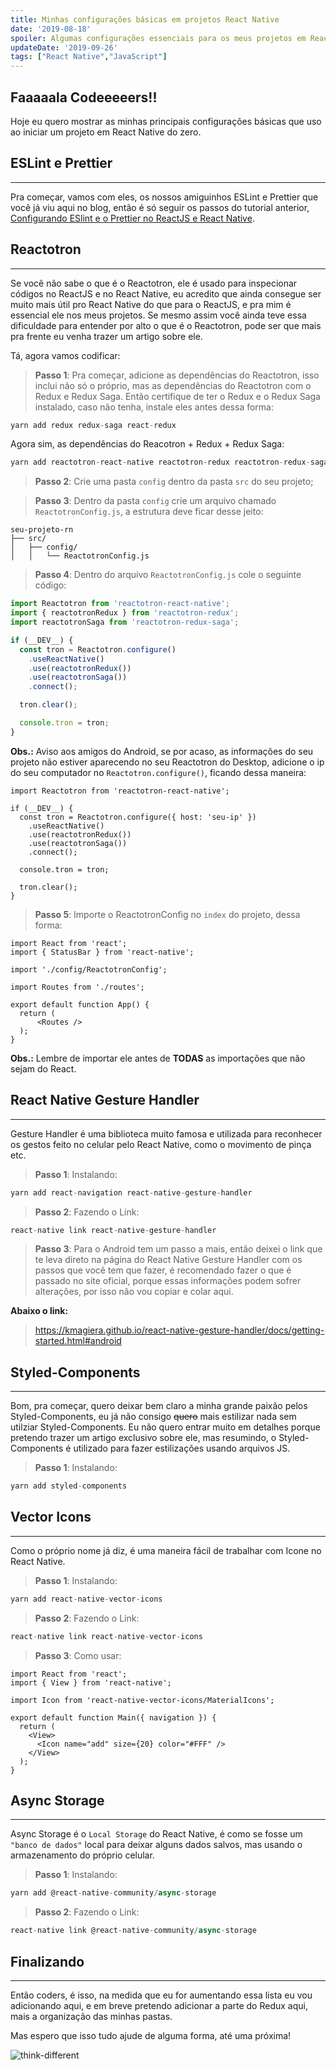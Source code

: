 ```yaml
---
title: Minhas configurações básicas em projetos React Native
date: '2019-08-18'
spoiler: Algumas configurações essenciais para os meus projetos em React Native.
updateDate: '2019-09-26'
tags: ["React Native","JavaScript"]
---
```


## Faaaaala Codeeeeers!!

Hoje eu quero mostrar as minhas principais configurações básicas que uso ao iniciar um projeto em React Native do zero.

## ESLint e Prettier
---

Pra começar, vamos com eles, os nossos amiguinhos ESLint e Prettier que você já viu aqui no blog, então é só seguir os passos do tutorial anterior, [Configurando ESlint e o Prettier no ReactJS e React Native](https://henriquetavares.com/pt-br/setting-eslint-on-reactjs-and-react-native/).

## Reactotron
---

Se você não sabe o que é o Reactotron, ele é usado para inspecionar códigos no ReactJS e no React Native, eu acredito que ainda consegue ser muito mais útil pro React Native do que para o ReactJS, e pra mim é essencial ele nos meus projetos. Se mesmo assim você ainda teve essa dificuldade para entender por alto o que é o Reactotron, pode ser que mais pra frente eu venha trazer um artigo sobre ele.

Tá, agora vamos codificar:

> **Passo 1**: Pra começar, adicione as dependências do Reactotron, isso inclui não só o próprio, mas as dependências do Reactotron com o Redux e Redux Saga. Então certifique de ter o Redux e o Redux Saga instalado, caso não tenha, instale eles antes dessa forma:

```jsx
yarn add redux redux-saga react-redux
```

Agora sim, as dependências do Reacotron + Redux + Redux Saga:

```jsx
yarn add reactotron-react-native reactotron-redux reactotron-redux-saga
```

> **Passo 2**: Crie uma pasta `config` dentro da pasta `src` do seu projeto;

> **Passo 3**: Dentro da pasta `config` crie um arquivo chamado `ReactotronConfig.js`, a estrutura deve ficar desse jeito:

```
seu-projeto-rn
├── src/
│   ├── config/
│   │   └── ReactotronConfig.js
```
> **Passo 4**: Dentro do arquivo `ReactotronConfig.js` cole o seguinte código:

```jsx
import Reactotron from 'reactotron-react-native';
import { reactotronRedux } from 'reactotron-redux';
import reactotronSaga from 'reactotron-redux-saga';

if (__DEV__) {
  const tron = Reactotron.configure()
    .useReactNative()
    .use(reactotronRedux())
    .use(reactotronSaga())
    .connect();

  tron.clear();

  console.tron = tron;
}
```
**Obs.:** Aviso aos amigos do Android, se por acaso, as informações do seu projeto não estiver aparecendo no seu Reactotron do Desktop, adicione o ip do seu computador no `Reactotron.configure()`, ficando dessa maneira:

```jsx{4}
import Reactotron from 'reactotron-react-native';

if (__DEV__) {
  const tron = Reactotron.configure({ host: 'seu-ip' })
    .useReactNative()
    .use(reactotronRedux())
    .use(reactotronSaga())
    .connect();

  console.tron = tron;

  tron.clear();
}
```

> **Passo 5**: Importe o ReactotronConfig no `index` do projeto, dessa forma:

```jsx{4}
import React from 'react';
import { StatusBar } from 'react-native';

import './config/ReactotronConfig';

import Routes from './routes';

export default function App() {
  return (
      <Routes />
  );
}

```

**Obs.:** Lembre de importar ele antes de **TODAS** as importações que não sejam do React.

## React Native Gesture Handler
---

Gesture Handler é uma biblioteca muito famosa e utilizada para reconhecer os gestos feito no celular pelo React Native, como o movimento de pinça etc.

> **Passo 1**: Instalando:

```jsx
yarn add react-navigation react-native-gesture-handler
```

> **Passo 2**: Fazendo o Link:

```jsx
react-native link react-native-gesture-handler
```

> **Passo 3**: Para o Android tem um passo a mais, então deixei o link que te leva direto na página do React Native Gesture Handler com os passos que você tem que fazer, é recomendado fazer o que é passado no site oficial, porque essas informações podem sofrer alterações, por isso não vou copiar e colar aqui. 

**Abaixo o link:**

> https://kmagiera.github.io/react-native-gesture-handler/docs/getting-started.html#android

## Styled-Components
---
Bom, pra começar, quero deixar bem claro a minha grande paixão pelos Styled-Components, eu já não consigo ~~quero~~ mais estilizar nada sem utilziar Styled-Components. Eu não quero entrar muito em detalhes porque pretendo trazer um artigo exclusivo sobre ele, mas resumindo, o Styled-Components é utilizado para fazer estilizações usando arquivos JS.

> **Passo 1**: Instalando:

```jsx
yarn add styled-components
```

## Vector Icons
---
Como o próprio nome já diz, é uma maneira fácil de trabalhar com Icone no React Native.

> **Passo 1**: Instalando:

```jsx
yarn add react-native-vector-icons
```

> **Passo 2**: Fazendo o Link:

```jsx
react-native link react-native-vector-icons
```

>**Passo 3**: Como usar:

```jsx{4,9}
import React from 'react';
import { View } from 'react-native';

import Icon from 'react-native-vector-icons/MaterialIcons';

export default function Main({ navigation }) {
  return (
    <View>
      <Icon name="add" size={20} color="#FFF" />
    </View>
  );
}
```

## Async Storage
---

Async Storage é o `Local Storage` do React Native, é como se fosse um `"banco de dados"` local para deixar alguns dados salvos, mas usando o armazenamento do próprio celular.

> **Passo 1**: Instalando:

```jsx
yarn add @react-native-community/async-storage
```

> **Passo 2**: Fazendo o Link:

```jsx
react-native link @react-native-community/async-storage
```
## Finalizando
---
Então coders, é isso, na medida que eu for aumentando essa lista eu vou adicionando aqui, e em breve pretendo adicionar a parte do Redux aqui, mais a organização das minhas pastas. 

Mas espero que isso tudo ajude de alguma forma, até uma próxima! 

![think-different](./think.gif)

